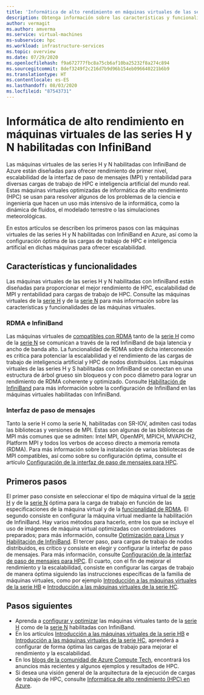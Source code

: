 ```yaml
---
title: 'Informática de alto rendimiento en máquinas virtuales de las series H y N habilitadas con InfiniBand: Azure Virtual Machines'
description: Obtenga información sobre las características y funcionalidades de las máquinas virtuales de las series H y N habilitadas con InfiniBand optimizadas para HPC.
author: vermagit
ms.author: amverma
ms.service: virtual-machines
ms-subservice: hpc
ms.workload: infrastructure-services
ms.topic: overview
ms.date: 07/29/2020
ms.openlocfilehash: f9a672777fbc8a75cb6af10ba25232f8a274c894
ms.sourcegitcommit: 8def3249f2c216d7b9d96b154eb096640221b6b9
ms.translationtype: HT
ms.contentlocale: es-ES
ms.lasthandoff: 08/03/2020
ms.locfileid: "87543731"
---
```

# <a name="high-performance-computing-on-infiniband-enabled-h-series-and-n-series-vms"></a>Informática de alto rendimiento en máquinas virtuales de las series H y N habilitadas con InfiniBand

Las máquinas virtuales de las series H y N habilitadas con InfiniBand de Azure están diseñadas para ofrecer rendimiento de primer nivel, escalabilidad de la interfaz de paso de mensajes (MPI) y rentabilidad para diversas cargas de trabajo de HPC e inteligencia artificial del mundo real. Estas máquinas virtuales optimizadas de informática de alto rendimiento (HPC) se usan para resolver algunos de los problemas de la ciencia e ingeniería que hacen un uso más intensivo de la informática, como la dinámica de fluidos, el modelado terrestre o las simulaciones meteorológicas.

En estos artículos se describen los primeros pasos con las máquinas virtuales de las series H y N habilitadas con InfiniBand en Azure, así como la configuración óptima de las cargas de trabajo de HPC e inteligencia artificial en dichas máquinas para ofrecer escalabilidad.

## <a name="features-and-capabilities"></a>Características y funcionalidades

Las máquinas virtuales de las series H y N habilitadas con InfiniBand están diseñadas para proporcionar el mejor rendimiento de HPC, escalabilidad de MPI y rentabilidad para cargas de trabajo de HPC. Consulte las máquinas virtuales de la [serie H](../../sizes-hpc.md) y de la [serie N](../../sizes-gpu.md) para más información sobre las características y funcionalidades de las máquinas virtuales.

### <a name="rdma-and-infiniband"></a>RDMA e InfiniBand

Las máquinas virtuales de [compatibles con RDMA](../../sizes-hpc.md#rdma-capable-instances) tanto de la [serie H](../../sizes-hpc.md) como de la [serie N](../../sizes-gpu.md) se comunican a través de la red InfiniBand de baja latencia y ancho de banda alto. La funcionalidad de RDMA sobre dicha interconexión es crítica para potenciar la escalabilidad y el rendimiento de las cargas de trabajo de inteligencia artificial y HPC de nodos distribuidos. Las máquinas virtuales de las series H y S habilitadas con InfiniBand se conectan en una estructura de árbol grueso sin bloqueos y con poco diámetro para lograr un rendimiento de RDMA coherente y optimizado.
Consulte [Habilitación de InfiniBand](enable-infiniband.md) para más información sobre la configuración de InfiniBand en las máquinas virtuales habilitadas con InfiniBand.

### <a name="message-passing-interface"></a>Interfaz de paso de mensajes

Tanto la serie H como la serie N, habilitadas con SR-IOV, admiten casi todas las bibliotecas y versiones de MPI. Estas son algunas de las bibliotecas de MPI más comunes que se admiten: Intel MPI, OpenMPI, MPICH, MVAPICH2, Platform MPI y todos los verbos de acceso directo a memoria remota (RDMA).
Para más información sobre la instalación de varias bibliotecas de MPI compatibles, así como sobre su configuración óptima, consulte el artículo [Configuración de la interfaz de paso de mensajes para HPC](setup-mpi.md).

## <a name="get-started"></a>Primeros pasos

El primer paso consiste en seleccionar el tipo de máquina virtual de la [serie H](../../sizes-hpc.md) y de la [serie N](../../sizes-gpu.md) óptima para la carga de trabajo en función de las especificaciones de la máquina virtual y de la [funcionalidad de RDMA](../../sizes-hpc.md#rdma-capable-instances).
El segundo consiste en configurar la máquina virtual mediante la habilitación de InfiniBand. Hay varios métodos para hacerlo, entre los que se incluye el uso de imágenes de máquina virtual optimizadas con controladores preparados; para más información, consulte [Optimización para Linux](configure.md) y [Habilitación de InfiniBand](enable-infiniband.md).
El tercer paso, para cargas de trabajo de nodos distribuidos, es crítico y consiste en elegir y configurar la interfaz de paso de mensajes. Para más información, consulte [Configuración de la interfaz de paso de mensajes para HPC](setup-mpi.md).
El cuarto, con el fin de mejorar el rendimiento y la escalabilidad, consiste en configurar las cargas de trabajo de manera óptima siguiendo las instrucciones específicas de la familia de máquinas virtuales, como por ejemplo [Introducción a las máquinas virtuales de la serie HB](hb-series-overview.md) e [Introducción a las máquinas virtuales de la serie HC](hc-series-overview.md).

## <a name="next-steps"></a>Pasos siguientes

- Aprenda a [configurar y optimizar](configure.md) las máquinas virtuales tanto de la [serie H](../../sizes-hpc.md) como de la [serie N](../../sizes-gpu.md) habilitadas con InfiniBand.
- En los artículos [Introducción a las máquinas virtuales de la serie HB](hb-series-overview.md) e [Introducción a las máquinas virtuales de la serie HC](hc-series-overview.md), aprenderá a configurar de forma óptima las cargas de trabajo para mejorar el rendimiento y la escalabilidad.
- En los [blogs de la comunidad de Azure Compute Tech](https://techcommunity.microsoft.com/t5/azure-compute/bg-p/AzureCompute), encontrará los anuncios más recientes y algunos ejemplos y resultados de HPC.
- Si desea una visión general de la arquitectura de la ejecución de cargas de trabajo de HPC, consulte [Informática de alto rendimiento (HPC) en Azure](/azure/architecture/topics/high-performance-computing/).
